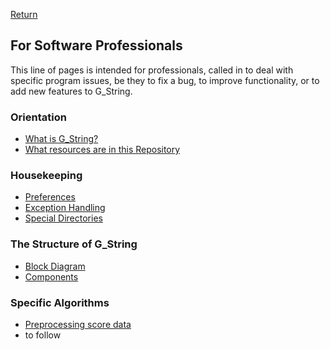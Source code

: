 [Return](../../../)
## For Software Professionals ##
This line of pages is intended for professionals, called in to deal with specific program issues, be they to fix a bug, to improve functionality, or to add new features to G_String.  
### Orientation ###
-    [What is G_String?](What_is_G_String.md)
-    [What resources are in this Repository](resources_prof.md)
 ### Housekeeping  ###
 -    [Preferences](Preferences.md)
 -    [Exception Handling](Exceptions.md)
 -    [Special Directories](Directories.md.md)
 ### The Structure of G_String ###
 -    [Block Diagram](Block_Diagram.md)
 -    [Components](Structure.md)
### Specific Algorithms ###
-    [Preprocessing score data](preprocessing.md)
-    to follow
